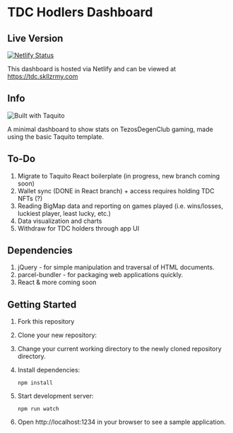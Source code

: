 # TDC Hodlers Dashboard

## Live Version

[![Netlify Status](https://api.netlify.com/api/v1/badges/643316d9-36d8-4177-80e8-287db4062569/deploy-status)](https://app.netlify.com/sites/vigilant-golick-726bee/deploys)

This dashboard is hosted via Netlify and can be viewed at https://tdc.skllzrmy.com

## Info

![Built with Taquito][logo]

A minimal dashboard to show stats on TezosDegenClub gaming, made using the basic Taquito template.

## To-Do

1. Migrate to Taquito React boilerplate (in progress, new branch coming soon)
2. Wallet sync (DONE in React branch) + access requires holding TDC NFTs (?)
3. Reading BigMap data and reporting on games played (i.e. wins/losses, luckiest player, least lucky, etc.)
4. Data visualization and charts
5. Withdraw for TDC holders through app UI

## Dependencies

1. jQuery - for simple manipulation and traversal of HTML documents.
2. parcel-bundler - for packaging web applications quickly.
3. React & more coming soon

## Getting Started

1. Fork this repository
2. Clone your new repository:
3. Change your current working directory to the newly cloned repository directory.
4. Install dependencies:

    `npm install`

5. Start development server:

    `npm run watch`

6. Open http://localhost:1234 in your browser to see a sample application.

[logo]: https://raw.githubusercontent.com/ecadlabs/taquito-boilerplate/master/assets/built-with-taquito.png "Built with Taquito"
